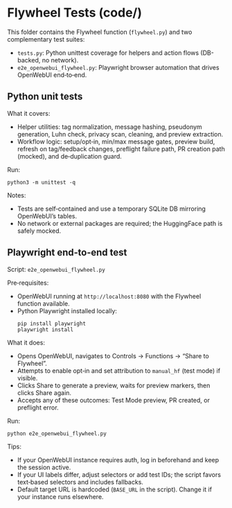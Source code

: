 # Flywheel Tests (code/)

This folder contains the Flywheel function (`flywheel.py`) and two complementary test suites:

- `tests.py`: Python unittest coverage for helpers and action flows (DB-backed, no network).
- `e2e_openwebui_flywheel.py`: Playwright browser automation that drives OpenWebUI end‑to‑end.

## Python unit tests

What it covers:
- Helper utilities: tag normalization, message hashing, pseudonym generation, Luhn check, privacy scan, cleaning, and preview extraction.
- Workflow logic: setup/opt‑in, min/max message gates, preview build, refresh on tag/feedback changes, preflight failure path, PR creation path (mocked), and de‑duplication guard.

Run:
```
python3 -m unittest -q
```

Notes:
- Tests are self‑contained and use a temporary SQLite DB mirroring OpenWebUI’s tables.
- No network or external packages are required; the HuggingFace path is safely mocked.

## Playwright end‑to‑end test

Script: `e2e_openwebui_flywheel.py`

Pre‑requisites:
- OpenWebUI running at `http://localhost:8080` with the Flywheel function available.
- Python Playwright installed locally:
  ```
  pip install playwright
  playwright install
  ```

What it does:
- Opens OpenWebUI, navigates to Controls → Functions → “Share to Flywheel”.
- Attempts to enable opt‑in and set attribution to `manual_hf` (test mode) if visible.
- Clicks Share to generate a preview, waits for preview markers, then clicks Share again.
- Accepts any of these outcomes: Test Mode preview, PR created, or preflight error.

Run:
```
python e2e_openwebui_flywheel.py
```

Tips:
- If your OpenWebUI instance requires auth, log in beforehand and keep the session active.
- If your UI labels differ, adjust selectors or add test IDs; the script favors text‑based selectors and includes fallbacks.
- Default target URL is hardcoded (`BASE_URL` in the script). Change it if your instance runs elsewhere.

